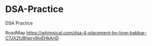 # DSA-Practice
DSA Practice

RoadMap
https://whimsical.com/dsa-4-placement-by-love-babbar-C7JX2fJ8hprv9ivEHkArjD
